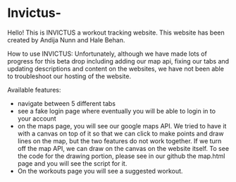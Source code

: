 # Invictus-

Hello! This is INVICTUS a workout tracking website. This website has been created by Andija Nunn and Hale Behan. 

How to use INVICTUS: 
    Unfortunately, although we have made lots of progress for this beta drop including adding our map api, fixing our tabs and updating descriptions and content on the websites, we have not been able to troubleshoot our hosting of the website. 
    
Available features: 
- navigate between 5 different tabs 
- see a fake login page where eventually you will be able to login in to your account
- on the maps page, you will see our google maps API. We tried to have it with a canvas on top of it so that we can click to make points and draw lines on the map, but the two features do not work together. If we turn off the map API, we can draw on the canvas on the website itself. 
                To see the code for the drawing portion, please see in our github the map.html page and you will see the script for it. 
- On the workouts page you will see a suggested workout. 
